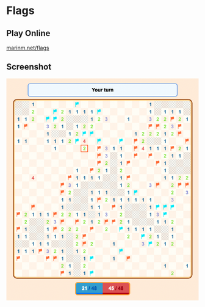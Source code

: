 # Flags

## Play Online

[marinm.net/flags](https://marinm.net/flags)


## Screenshot

![alt text](screenshot.png "Gameplay demo")